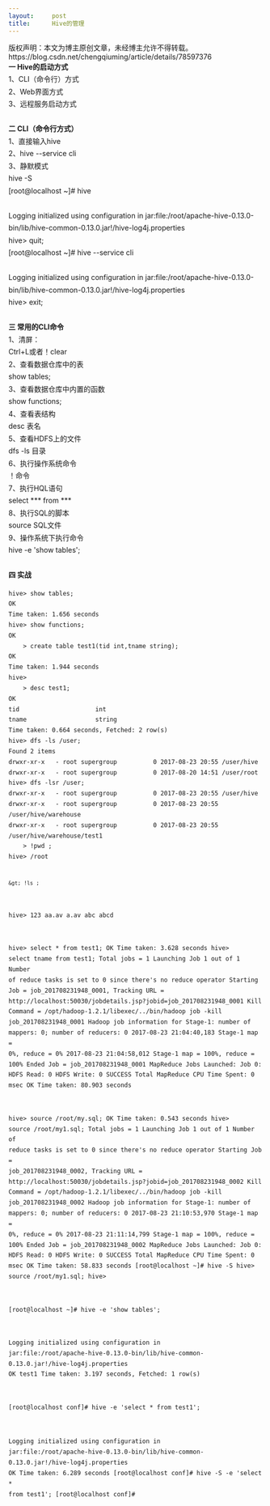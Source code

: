 ```yaml
---
layout:     post
title:      Hive的管理
---
```

<div id="article_content" class="article_content clearfix csdn-tracking-statistics" data-pid="blog" data-mod="popu_307" data-dsm="post">
								<div class="article-copyright">
					版权声明：本文为博主原创文章，未经博主允许不得转载。					https://blog.csdn.net/chengqiuming/article/details/78597376				</div>
								            <link rel="stylesheet" href="https://csdnimg.cn/release/phoenix/template/css/ck_htmledit_views-f76675cdea.css">
						<div class="htmledit_views" id="content_views">
                
<div style="line-height:1.75;font-size:14px;"><span style="font-weight:bold;">一 Hive的启动方式</span></div>
<div style="line-height:1.75;font-size:14px;">1、CLI（命令行）方式</div>
<div style="line-height:1.75;font-size:14px;">2、Web界面方式</div>
<div style="line-height:1.75;font-size:14px;">3、远程服务启动方式</div>
<div style="line-height:1.75;font-size:14px;"><br></div>
<div style="line-height:1.75;font-size:14px;"><span style="font-weight:bold;">二 CLI（命令行方式）</span></div>
<div style="line-height:1.75;font-size:14px;">1、直接输入hive</div>
<div style="line-height:1.75;font-size:14px;">2、hive --service cli</div>
<div style="line-height:1.75;font-size:14px;">3、静默模式</div>
<div style="line-height:1.75;font-size:14px;">hive -S</div>
<div style="line-height:1.75;font-size:14px;">[root@localhost ~]# hive</div>
<div style="line-height:1.75;font-size:14px;"><br></div>
<div style="line-height:1.75;font-size:14px;">Logging initialized using configuration in jar:file:/root/apache-hive-0.13.0-bin/lib/hive-common-0.13.0.jar!/hive-log4j.properties</div>
<div style="line-height:1.75;font-size:14px;">hive&gt; quit;</div>
<div style="line-height:1.75;font-size:14px;">[root@localhost ~]# hive --service cli</div>
<div style="line-height:1.75;font-size:14px;"><br></div>
<div style="line-height:1.75;font-size:14px;">Logging initialized using configuration in jar:file:/root/apache-hive-0.13.0-bin/lib/hive-common-0.13.0.jar!/hive-log4j.properties</div>
<div style="line-height:1.75;font-size:14px;">hive&gt; exit;</div>
<div style="line-height:1.75;font-size:14px;"><br></div>
<div style="line-height:1.75;font-size:14px;"><span style="font-weight:bold;">三 常用的CLI命令</span></div>
<div style="line-height:1.75;font-size:14px;">1、清屏：</div>
<div style="line-height:1.75;font-size:14px;">Ctrl+L或者！clear</div>
<div style="line-height:1.75;font-size:14px;">2、查看数据仓库中的表</div>
<div style="line-height:1.75;font-size:14px;">show tables;</div>
<div style="line-height:1.75;font-size:14px;">3、查看数据仓库中内置的函数</div>
<div style="line-height:1.75;font-size:14px;">show functions;</div>
<div style="line-height:1.75;font-size:14px;">4、查看表结构</div>
<div style="line-height:1.75;font-size:14px;">desc 表名</div>
<div style="line-height:1.75;font-size:14px;">5、查看HDFS上的文件</div>
<div style="line-height:1.75;font-size:14px;">dfs -ls 目录</div>
<div style="line-height:1.75;font-size:14px;">6、执行操作系统命令</div>
<div style="line-height:1.75;font-size:14px;">！命令</div>
<div style="line-height:1.75;font-size:14px;">7、执行HQL语句</div>
<div style="line-height:1.75;font-size:14px;">select *** from ***</div>
<div style="line-height:1.75;font-size:14px;">8、执行SQL的脚本</div>
<div style="line-height:1.75;font-size:14px;">source SQL文件</div>
<div style="line-height:1.75;font-size:14px;">9、操作系统下执行命令</div>
<div style="line-height:1.75;font-size:14px;">hive -e 'show tables';</div>
<div style="line-height:1.75;font-size:14px;"><br></div>
<div style="line-height:1.75;font-size:14px;"><span style="font-weight:bold;">四 实战</span></div>
<div style="line-height:1.75;font-size:14px;"><pre><code class="language-plain">hive&gt; show tables;
OK
Time taken: 1.656 seconds
hive&gt; show functions;
OK
    &gt; create table test1(tid int,tname string);
OK
Time taken: 1.944 seconds
hive&gt; 
    &gt; desc test1;
OK
tid                 	int                 	                    
tname               	string              	                    
Time taken: 0.664 seconds, Fetched: 2 row(s)
hive&gt; dfs -ls /user;
Found 2 items
drwxr-xr-x   - root supergroup          0 2017-08-23 20:55 /user/hive
drwxr-xr-x   - root supergroup          0 2017-08-20 14:51 /user/root
hive&gt; dfs -lsr /user;
drwxr-xr-x   - root supergroup          0 2017-08-23 20:55 /user/hive
drwxr-xr-x   - root supergroup          0 2017-08-23 20:55 /user/hive/warehouse
drwxr-xr-x   - root supergroup          0 2017-08-23 20:55 /user/hive/warehouse/test1
    &gt; !pwd ;
hive&gt; /root

    &gt; !ls ;
hive&gt; 123
aa.av
a.av
abc
abcd

hive&gt; select * from test1;
OK
Time taken: 3.628 seconds
hive&gt; select tname from test1;
Total jobs = 1
Launching Job 1 out of 1
Number of reduce tasks is set to 0 since there's no reduce operator
Starting Job = job_201708231948_0001, Tracking URL = http://localhost:50030/jobdetails.jsp?jobid=job_201708231948_0001
Kill Command = /opt/hadoop-1.2.1/libexec/../bin/hadoop job  -kill job_201708231948_0001
Hadoop job information for Stage-1: number of mappers: 0; number of reducers: 0
2017-08-23 21:04:40,183 Stage-1 map = 0%,  reduce = 0%
2017-08-23 21:04:58,012 Stage-1 map = 100%,  reduce = 100%
Ended Job = job_201708231948_0001
MapReduce Jobs Launched: 
Job 0:  HDFS Read: 0 HDFS Write: 0 SUCCESS
Total MapReduce CPU Time Spent: 0 msec
OK
Time taken: 80.903 seconds

hive&gt; source /root/my.sql;
OK
Time taken: 0.543 seconds
hive&gt; source /root/my1.sql;
Total jobs = 1
Launching Job 1 out of 1
Number of reduce tasks is set to 0 since there's no reduce operator
Starting Job = job_201708231948_0002, Tracking URL = http://localhost:50030/jobdetails.jsp?jobid=job_201708231948_0002
Kill Command = /opt/hadoop-1.2.1/libexec/../bin/hadoop job  -kill job_201708231948_0002
Hadoop job information for Stage-1: number of mappers: 0; number of reducers: 0
2017-08-23 21:10:53,970 Stage-1 map = 0%,  reduce = 0%
2017-08-23 21:11:14,799 Stage-1 map = 100%,  reduce = 100%
Ended Job = job_201708231948_0002
MapReduce Jobs Launched: 
Job 0:  HDFS Read: 0 HDFS Write: 0 SUCCESS
Total MapReduce CPU Time Spent: 0 msec
OK
Time taken: 58.833 seconds
[root@localhost ~]# hive -S
hive&gt; source /root/my1.sql;
hive&gt; 

[root@localhost ~]# hive -e 'show tables';

Logging initialized using configuration in jar:file:/root/apache-hive-0.13.0-bin/lib/hive-common-0.13.0.jar!/hive-log4j.properties
OK
test1
Time taken: 3.197 seconds, Fetched: 1 row(s)

[root@localhost conf]# hive -e 'select * from test1';

Logging initialized using configuration in jar:file:/root/apache-hive-0.13.0-bin/lib/hive-common-0.13.0.jar!/hive-log4j.properties
OK
Time taken: 6.289 seconds
[root@localhost conf]# hive -S -e 'select * from test1';
[root@localhost conf]# </code></pre><br><br></div>
            </div>
                </div>
